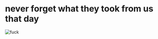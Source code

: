 # never forget what they took from us that day 

![fuck](https://media.discordapp.net/attachments/965567522961231892/1252963435701080125/Screenshot_20240619_202911.jpg?ex=668349e2&is=6681f862&hm=3ebc29a61144d056aef174afef38d90a3e479d2eb678449484ab4712fdd1097f&=&format=webp) 


